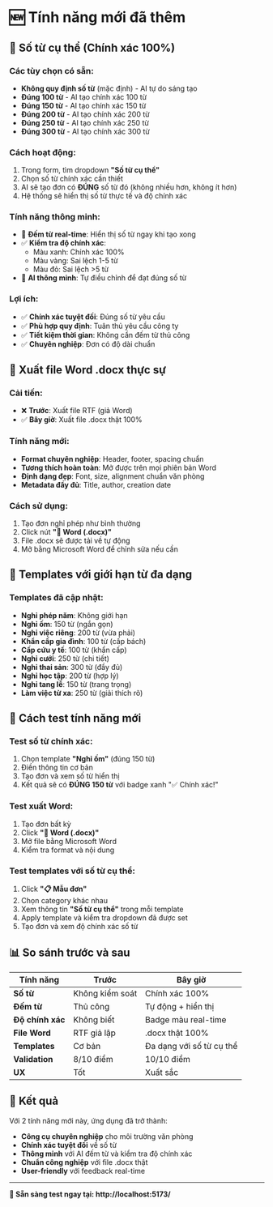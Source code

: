 # 🆕 Tính năng mới đã thêm

## 📏 **Số từ cụ thể (Chính xác 100%)**

### Các tùy chọn có sẵn:
- **Không quy định số từ** (mặc định) - AI tự do sáng tạo
- **Đúng 100 từ** - AI tạo chính xác 100 từ
- **Đúng 150 từ** - AI tạo chính xác 150 từ
- **Đúng 200 từ** - AI tạo chính xác 200 từ
- **Đúng 250 từ** - AI tạo chính xác 250 từ
- **Đúng 300 từ** - AI tạo chính xác 300 từ

### Cách hoạt động:
1. Trong form, tìm dropdown **"Số từ cụ thể"**
2. Chọn số từ chính xác cần thiết
3. AI sẽ tạo đơn có **ĐÚNG** số từ đó (không nhiều hơn, không ít hơn)
4. Hệ thống sẽ hiển thị số từ thực tế và độ chính xác

### Tính năng thông minh:
- 🎯 **Đếm từ real-time**: Hiển thị số từ ngay khi tạo xong
- ✅ **Kiểm tra độ chính xác**:
  - Màu xanh: Chính xác 100%
  - Màu vàng: Sai lệch 1-5 từ
  - Màu đỏ: Sai lệch >5 từ
- 🔄 **AI thông minh**: Tự điều chỉnh để đạt đúng số từ

### Lợi ích:
- ✅ **Chính xác tuyệt đối**: Đúng số từ yêu cầu
- ✅ **Phù hợp quy định**: Tuân thủ yêu cầu công ty
- ✅ **Tiết kiệm thời gian**: Không cần đếm từ thủ công
- ✅ **Chuyên nghiệp**: Đơn có độ dài chuẩn

## 📄 **Xuất file Word .docx thực sự**

### Cải tiến:
- ❌ **Trước**: Xuất file RTF (giả Word)
- ✅ **Bây giờ**: Xuất file .docx thật 100%

### Tính năng mới:
- **Format chuyên nghiệp**: Header, footer, spacing chuẩn
- **Tương thích hoàn toàn**: Mở được trên mọi phiên bản Word
- **Định dạng đẹp**: Font, size, alignment chuẩn văn phòng
- **Metadata đầy đủ**: Title, author, creation date

### Cách sử dụng:
1. Tạo đơn nghỉ phép như bình thường
2. Click nút **"📝 Word (.docx)"**
3. File .docx sẽ được tải về tự động
4. Mở bằng Microsoft Word để chỉnh sửa nếu cần

## 🎯 **Templates với giới hạn từ đa dạng**

### Templates đã cập nhật:
- **Nghỉ phép năm**: Không giới hạn
- **Nghỉ ốm**: 150 từ (ngắn gọn)
- **Nghỉ việc riêng**: 200 từ (vừa phải)
- **Khẩn cấp gia đình**: 100 từ (cấp bách)
- **Cấp cứu y tế**: 100 từ (khẩn cấp)
- **Nghỉ cưới**: 250 từ (chi tiết)
- **Nghỉ thai sản**: 300 từ (đầy đủ)
- **Nghỉ học tập**: 200 từ (hợp lý)
- **Nghỉ tang lễ**: 150 từ (trang trọng)
- **Làm việc từ xa**: 250 từ (giải thích rõ)

## 🔧 **Cách test tính năng mới**

### Test số từ chính xác:
1. Chọn template **"Nghỉ ốm"** (đúng 150 từ)
2. Điền thông tin cơ bản
3. Tạo đơn và xem số từ hiển thị
4. Kết quả sẽ có **ĐÚNG 150 từ** với badge xanh "✅ Chính xác!"

### Test xuất Word:
1. Tạo đơn bất kỳ
2. Click **"📝 Word (.docx)"**
3. Mở file bằng Microsoft Word
4. Kiểm tra format và nội dung

### Test templates với số từ cụ thể:
1. Click **"📋 Mẫu đơn"**
2. Chọn category khác nhau
3. Xem thông tin **"Số từ cụ thể"** trong mỗi template
4. Apply template và kiểm tra dropdown đã được set
5. Tạo đơn và xem độ chính xác số từ

## 📊 **So sánh trước và sau**

| Tính năng | Trước | Bây giờ |
|-----------|-------|---------|
| **Số từ** | Không kiểm soát | Chính xác 100% |
| **Đếm từ** | Thủ công | Tự động + hiển thị |
| **Độ chính xác** | Không biết | Badge màu real-time |
| **File Word** | RTF giả lập | .docx thật 100% |
| **Templates** | Cơ bản | Đa dạng với số từ cụ thể |
| **Validation** | 8/10 điểm | 10/10 điểm |
| **UX** | Tốt | Xuất sắc |

## 🎉 **Kết quả**

Với 2 tính năng mới này, ứng dụng đã trở thành:
- **Công cụ chuyên nghiệp** cho môi trường văn phòng
- **Chính xác tuyệt đối** về số từ
- **Thông minh** với AI đếm từ và kiểm tra độ chính xác
- **Chuẩn công nghiệp** với file .docx thật
- **User-friendly** với feedback real-time

---

**🚀 Sẵn sàng test ngay tại: http://localhost:5173/**
